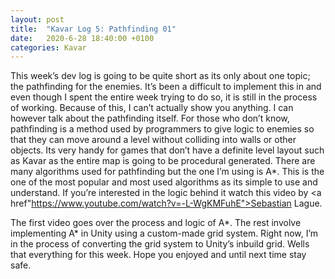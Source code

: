 ```yaml
---
layout: post
title:  "Kavar Log 5: Pathfinding 01"
date:   2020-6-28 18:40:00 +0100
categories: Kavar
---
```


This week’s dev log is going to be quite short as its only about one topic; the pathfinding for the enemies. It’s been a difficult to implement this in and even though I spent the entire week trying to do so, it is still in the process of working. Because of this, I can’t actually show you anything. I can however talk about the pathfinding itself.
For those who don’t know, pathfinding is a method used by programmers to give logic to enemies so that they can move around a level without colliding into walls or other objects. Its very handy for games that don’t have a definite level layout such as Kavar as the entire map is going to be procedural generated.
There are many algorithms used for pathfinding but the one I’m using is A*. This is the one of the most popular and most used algorithms as its simple to use and understand. 
If you’re interested in the logic behind it watch this video by <a href"https://www.youtube.com/watch?v=-L-WgKMFuhE">Sebastian Lague.</a>
<br>

The first video goes over the process and logic of A*. The rest involve implementing A* in Unity using a custom-made grid system. Right now, I’m in the process of converting the grid system to Unity’s inbuild grid.
Wells that everything for this week. Hope you enjoyed and until next time stay safe.
